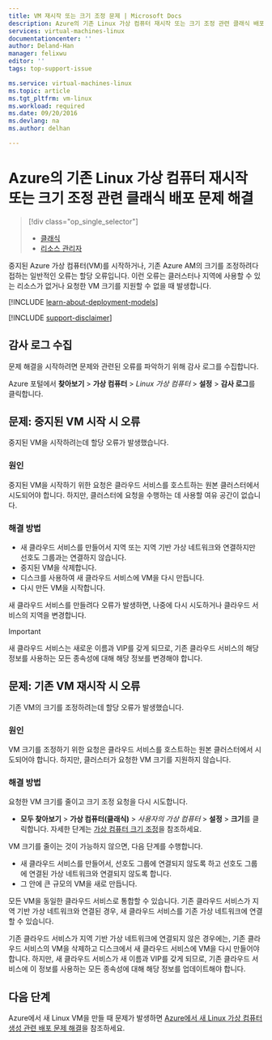 ```yaml
---
title: VM 재시작 또는 크기 조정 문제 | Microsoft Docs
description: Azure의 기존 Linux 가상 컴퓨터 재시작 또는 크기 조정 관련 클래식 배포 문제 해결
services: virtual-machines-linux
documentationcenter: ''
author: Deland-Han
manager: felixwu
editor: ''
tags: top-support-issue

ms.service: virtual-machines-linux
ms.topic: article
ms.tgt_pltfrm: vm-linux
ms.workload: required
ms.date: 09/20/2016
ms.devlang: na
ms.author: delhan

---
```

# Azure의 기존 Linux 가상 컴퓨터 재시작 또는 크기 조정 관련 클래식 배포 문제 해결
> [!div class="op_single_selector"]
> * [클래식](virtual-machines-linux-classic-restart-resize-error-troubleshooting.md)
> * [리소스 관리자](virtual-machines-linux-restart-resize-error-troubleshooting.md)
> 
> 

중지된 Azure 가상 컴퓨터(VM)를 시작하거나, 기존 Azure AM의 크기를 조정하려다 접하는 일반적인 오류는 할당 오류입니다. 이런 오류는 클러스터나 지역에 사용할 수 있는 리소스가 없거나 요청한 VM 크기를 지원할 수 없을 때 발생합니다.

[!INCLUDE [learn-about-deployment-models](../../includes/learn-about-deployment-models-classic-include.md)]

[!INCLUDE [support-disclaimer](../../includes/support-disclaimer.md)]

## 감사 로그 수집
문제 해결을 시작하려면 문제와 관련된 오류를 파악하기 위해 감사 로그를 수집합니다.

Azure 포털에서 **찾아보기** > **가상 컴퓨터** > *Linux 가상 컴퓨터* > **설정** > **감사 로그**를 클릭합니다.

## 문제: 중지된 VM 시작 시 오류
중지된 VM을 시작하려는데 할당 오류가 발생했습니다.

### 원인
중지된 VM을 시작하기 위한 요청은 클라우드 서비스를 호스트하는 원본 클러스터에서 시도되어야 합니다. 하지만, 클러스터에 요청을 수행하는 데 사용할 여유 공간이 없습니다.

### 해결 방법
* 새 클라우드 서비스를 만들어서 지역 또는 지역 기반 가상 네트워크와 연결하지만 선호도 그룹과는 연결하지 않습니다.
* 중지된 VM을 삭제합니다.
* 디스크를 사용하여 새 클라우드 서비스에 VM을 다시 만듭니다.
* 다시 만든 VM을 시작합니다.

새 클라우드 서비스를 만들려다 오류가 발생하면, 나중에 다시 시도하거나 클라우드 서비스의 지역을 변경합니다.

> [!IMPORTANT]
> 새 클라우드 서비스는 새로운 이름과 VIP를 갖게 되므로, 기존 클라우드 서비스의 해당 정보를 사용하는 모든 종속성에 대해 해당 정보를 변경해야 합니다.
> 
> 

## 문제: 기존 VM 재시작 시 오류
기존 VM의 크기를 조정하려는데 할당 오류가 발생했습니다.

### 원인
VM 크기를 조정하기 위한 요청은 클라우드 서비스를 호스트하는 원본 클러스터에서 시도되어야 합니다. 하지만, 클러스터가 요청한 VM 크기를 지원하지 않습니다.

### 해결 방법
요청한 VM 크기를 줄이고 크기 조정 요청을 다시 시도합니다.

* **모두 찾아보기** > **가상 컴퓨터(클래식)** > *사용자의 가상 컴퓨터* > **설정** > **크기**를 클릭합니다. 자세한 단계는 [가상 컴퓨터 크기 조정](https://msdn.microsoft.com/library/dn168976.aspx)을 참조하세요.

VM 크기를 줄이는 것이 가능하지 않으면, 다음 단계를 수행합니다.

* 새 클라우드 서비스를 만들어서, 선호도 그룹에 연결되지 않도록 하고 선호도 그룹에 연결된 가상 네트워크와 연결되지 않도록 합니다.
* 그 안에 큰 규모의 VM을 새로 만듭니다.

모든 VM을 동일한 클라우드 서비스로 통합할 수 있습니다. 기존 클라우드 서비스가 지역 기반 가상 네트워크와 연결된 경우, 새 클라우드 서비스를 기존 가상 네트워크에 연결할 수 있습니다.

기존 클라우드 서비스가 지역 기반 가상 네트워크에 연결되지 않은 경우에는, 기존 클라우드 서비스의 VM을 삭제하고 디스크에서 새 클라우드 서비스에 VM을 다시 만들어야 합니다. 하지만, 새 클라우드 서비스가 새 이름과 VIP를 갖게 되므로, 기존 클라우드 서비스에 이 정보를 사용하는 모든 종속성에 대해 해당 정보를 업데이트해야 합니다.

## 다음 단계
Azure에서 새 Linux VM을 만들 때 문제가 발생하면 [Azure에서 새 Linux 가상 컴퓨터 생성 관련 배포 문제 해결](virtual-machines-linux-troubleshoot-deployment-new-vm.md)을 참조하세요.

<!---HONumber=AcomDC_0921_2016-->